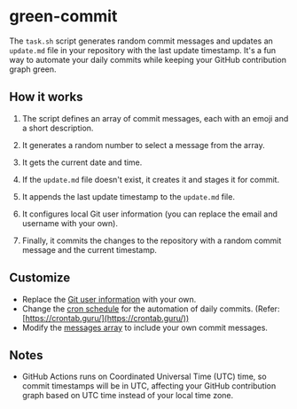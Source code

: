 # green-commit

The `task.sh` script generates random commit messages and updates an `update.md` file in your repository with the last update timestamp. It's a fun way to automate your daily commits while keeping your GitHub contribution graph green.

## How it works

1. The script defines an array of commit messages, each with an emoji and a short description.

2. It generates a random number to select a message from the array.

3. It gets the current date and time.

4. If the `update.md` file doesn't exist, it creates it and stages it for commit.

5. It appends the last update timestamp to the `update.md` file.

6. It configures local Git user information (you can replace the email and username with your own).

7. Finally, it commits the changes to the repository with a random commit message and the current timestamp.

## Customize

- Replace the [Git user information](https://github.com/zhafranzainal/green-commit/blob/main/task.sh#L29) with your own.
- Change the [cron schedule](https://github.com/zhafranzainal/green-commit/blob/main/.github/workflows/bot.yml#L13) for the automation of daily commits. (Refer: [https://crontab.guru/](https://crontab.guru/))
- Modify the [messages array](https://github.com/zhafranzainal/green-commit/blob/main/task.sh#L3) to include your own commit messages.

## Notes

- GitHub Actions runs on Coordinated Universal Time (UTC) time, so commit timestamps will be in UTC, affecting your GitHub contribution graph based on UTC time instead of your local time zone.
